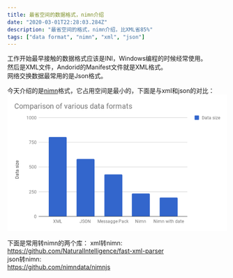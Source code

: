 ```yaml
---
title: 最省空间的数据格式，nimn介绍 
date: "2020-03-01T22:28:03.284Z"
description: "最省空间的格式，nimn介绍，比XML省85%"
tags: ["data format", "nimn", "xml", "json"]
---
```


工作开始最早接触的数据格式应该是INI，Windows编程的时候经常使用。  
然后是XML文件，Andorid的Manifest文件就是XML格式。  
网络交换数据最常用的是Json格式。  

今天介绍的是[nimn](http://nimn.in/)格式，它占用空间是最小的，下面是与xml和json的对比：
![空间对比](dataformats.png)

下面是常用转nimn的两个库：
xml转nimn:
<https://github.com/NaturalIntelligence/fast-xml-parser>  
json转nimn:  
<https://github.com/nimndata/nimnjs>
